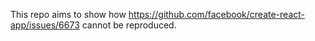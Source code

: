 This repo aims to show how https://github.com/facebook/create-react-app/issues/6673 cannot be reproduced.
